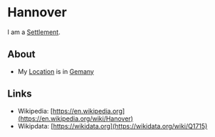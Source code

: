 # Hannover

I am a [Settlement](140000034.md).

## About

- My [Location](620002.md) is in [Gemany](140000025.md)

## Links

- Wikipedia: [https://en.wikipedia.org](https://en.wikipedia.org/wiki/Hanover)
- Wikipdata: [https://wikidata.org](https://wikidata.org/wiki/Q1715)
